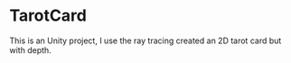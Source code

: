 # TarotCard
This is an Unity project, I use the ray tracing created an 2D tarot card but with depth.
